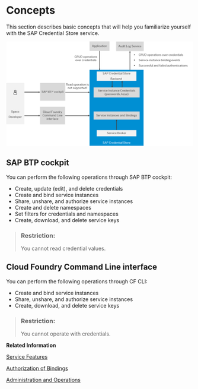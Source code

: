 <!-- loio716314af19ea4213aef9790b4331acb0 -->

# Concepts

This section describes basic concepts that will help you familiarize yourself with the SAP Credential Store service.

![](images/Image_Map_SAP_Credential_Store_Overview_767c544.png)



<a name="loio716314af19ea4213aef9790b4331acb0__section_y2h_zjh_cmb"/>

## SAP BTP cockpit

You can perform the following operations through SAP BTP cockpit:

-   Create, update \(edit\), and delete credentials
-   Create and bind service instances
-   Share, unshare, and authorize service instances
-   Create and delete namespaces
-   Set filters for credentials and namespaces
-   Create, download, and delete service keys

> ### Restriction:  
> You cannot read credential values.



<a name="loio716314af19ea4213aef9790b4331acb0__section_g3d_bkh_cmb"/>

## Cloud Foundry Command Line interface

You can perform the following operations through CF CLI:

-   Create and bind service instances
-   Share, unshare, and authorize service instances
-   Create, download, and delete service keys

> ### Restriction:  
> You cannot operate with credentials.

**Related Information**  


[Service Features](service-features-1d7da76.md "")

[Authorization of Bindings](authorization-of-bindings-43e1b4a.md "")

[Administration and Operations](../admin-and-ops/administration-and-operations-8e5c270.md "This section describes the operations that you, as an administrator, can perform with the SAP Credential Store service.")

